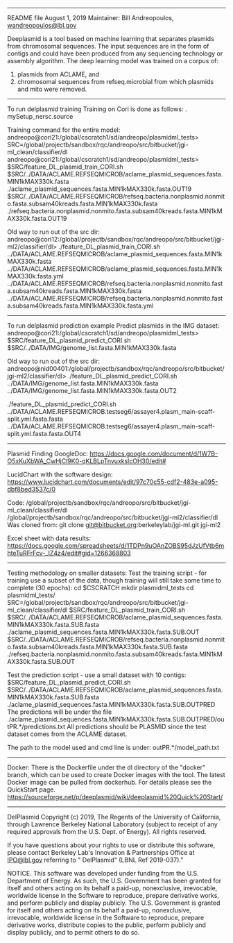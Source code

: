 
*********

README file
August 1, 2019
Maintainer: Bill Andreopoulos, wandreopoulos@lbl.gov



Deeplasmid is a tool based on machine learning that separates plasmids from chromosomal sequences. The input sequences are in the form of contigs and could have been produced from any sequencing technology or assembly algorithm. The deep learning model was trained on a corpus of:
1) plasmids from ACLAME, and 
2) chromosomal sequences from refseq.microbial from which plasmids and mito were removed.

______________________

To run delplasmid training
Training on Cori is done as follows:
. mySetup_nersc.source

Training command for the entire model:
andreopo@cori21:/global/cscratch1/sd/andreopo/plasmidml_tests> SRC=/global/projectb/sandbox/rqc/andreopo/src/bitbucket/jgi-ml_clean/classifier/dl
andreopo@cori21:/global/cscratch1/sd/andreopo/plasmidml_tests> $SRC/feature_DL_plasmid_train_CORI.sh $SRC/../DATA/ACLAME.REFSEQMICROB/aclame_plasmid_sequences.fasta.MIN1kMAX330k.fasta ./aclame_plasmid_sequences.fasta.MIN1kMAX330k.fasta.OUT19 $SRC/../DATA/ACLAME.REFSEQMICROB/refseq.bacteria.nonplasmid.nonmito.fasta.subsam40kreads.fasta.MIN1kMAX330k.fasta ./refseq.bacteria.nonplasmid.nonmito.fasta.subsam40kreads.fasta.MIN1kMAX330k.fasta.OUT19

Old way to run out of the src dir:
 andreopo@cori12:/global/projectb/sandbox/rqc/andreopo/src/bitbucket/jgi-ml2/classifier/dl> ./feature_DL_plasmid_train_CORI.sh  ../DATA/ACLAME.REFSEQMICROB/aclame_plasmid_sequences.fasta.MIN1kMAX330k.fasta   ../DATA/ACLAME.REFSEQMICROB/aclame_plasmid_sequences.fasta.MIN1kMAX330k.fasta.yml ../DATA/ACLAME.REFSEQMICROB/refseq.bacteria.nonplasmid.nonmito.fasta.subsam40kreads.fasta.MIN1kMAX330k.fasta ../DATA/ACLAME.REFSEQMICROB/refseq.bacteria.nonplasmid.nonmito.fasta.subsam40kreads.fasta.MIN1kMAX330k.fasta.yml

______________________
To run delplasmid prediction example
Predict plasmids in the IMG dataset:
andreopo@cori21:/global/cscratch1/sd/andreopo/plasmidml_tests> $SRC/feature_DL_plasmid_predict_CORI.sh  $SRC/../DATA/IMG/genome_list.fasta.MIN1kMAX330k.fasta

Old way to run out of the src dir: 
andreopo@nid00401:/global/projectb/sandbox/rqc/andreopo/src/bitbucket/jgi-ml2/classifier/dl> ./feature_DL_plasmid_predict_CORI.sh  ../DATA/IMG/genome_list.fasta.MIN1kMAX330k.fasta  ../DATA/IMG/genome_list.fasta.MIN1kMAX330k.fasta.OUT2

 ./feature_DL_plasmid_predict_CORI.sh  ../DATA/ACLAME.REFSEQMICROB.testseg6/assayer4.plasm_main-scaff-split.yml.fasta.fasta   ../DATA/ACLAME.REFSEQMICROB.testseg6/assayer4.plasm_main-scaff-split.yml.fasta.fasta.OUT4

______________________

Plasmid Finding GoogleDoc:
https://docs.google.com/document/d/1W7B-O5xKuXbWA_CwHjCl9K0-qKLBLpTnvuxkslcOH30/edit#

LucidChart with the software design:
https://www.lucidchart.com/documents/edit/97c70c55-cdf2-483e-a095-dbf8bed3537c/0

Code:
/global/projectb/sandbox/rqc/andreopo/src/bitbucket/jgi-ml_clean/classifier/dl
/global/projectb/sandbox/rqc/andreopo/src/bitbucket/jgi-ml2/classifier/dl
Was cloned from:
git clone git@bitbucket.org:berkeleylab/jgi-ml.git  jgi-ml2

Excel sheet with data results:  https://docs.google.com/spreadsheets/d/1TDPn9uOAnZOBS95dJzUfVtb6mhteTuRFrFcv-_IZ4z4/edit#gid=1266368803


______________________

Testing methodology on smaller datasets:
Test the training script - for training use a subset of the data, though training will still take some time to complete (30 epochs):
    cd $CSCRATCH
    mkdir plasmidml_tests
    cd plasmidml_tests/
    SRC=/global/projectb/sandbox/rqc/andreopo/src/bitbucket/jgi-ml_clean/classifier/dl
    $SRC/feature_DL_plasmid_train_CORI.sh $SRC/../DATA/ACLAME.REFSEQMICROB/aclame_plasmid_sequences.fasta.MIN1kMAX330k.fasta.SUB.fasta ./aclame_plasmid_sequences.fasta.MIN1kMAX330k.fasta.SUB.OUT $SRC/../DATA/ACLAME.REFSEQMICROB/refseq.bacteria.nonplasmid.nonmito.fasta.subsam40kreads.fasta.MIN1kMAX330k.fasta.SUB.fasta ./refseq.bacteria.nonplasmid.nonmito.fasta.subsam40kreads.fasta.MIN1kMAX330k.fasta.SUB.OUT

Test the prediction script - use a small dataset with 10 contigs:
$SRC/feature_DL_plasmid_predict_CORI.sh $SRC/../DATA/ACLAME.REFSEQMICROB/aclame_plasmid_sequences.fasta.MIN1kMAX330k.fasta.SUB.fasta ./aclame_plasmid_sequences.fasta.MIN1kMAX330k.fasta.SUB.OUTPRED
The predictions will be under the file ./aclame_plasmid_sequences.fasta.MIN1kMAX330k.fasta.SUB.OUTPRED/outPR.*/predictions.txt
All predictions should be PLASMID since the test dataset comes from the ACLAME dataset.

The path to the model used and cmd line is under: outPR.*/model_path.txt

____________________

Docker:
There is the Dockerfile under the dl directory of the "docker" branch, 
which can be used to create Docker images with the tool.
The latest Docker image can be pulled from dockerhub. For details please see the QuickStart page.
https://sourceforge.net/p/deeplasmid/wiki/deeplasmid%20Quick%20Start/



********************
DelPlasmid Copyright (c) 2019, The Regents of the University of California, through Lawrence Berkeley National Laboratory (subject to receipt of any required approvals from the U.S. Dept. of Energy). All rights reserved.

If you have questions about your rights to use or distribute this software, please contact Berkeley Lab's Innovation & Partnerships Office at IPO@lbl.gov referring to " DelPlasmid" (LBNL Ref 2019-037)."

NOTICE. This software was developed under funding from the U.S. Department of Energy. As such, the U.S. Government has been granted for itself and others acting on its behalf a paid-up, nonexclusive, irrevocable, worldwide license in the Software to reproduce, prepare derivative works, and perform publicly and display publicly. The U.S. Government is granted for itself and others acting on its behalf a paid-up, nonexclusive, irrevocable, worldwide license in the Software to reproduce, prepare derivative works, distribute copies to the public, perform publicly and display publicly, and to permit others to do so.


